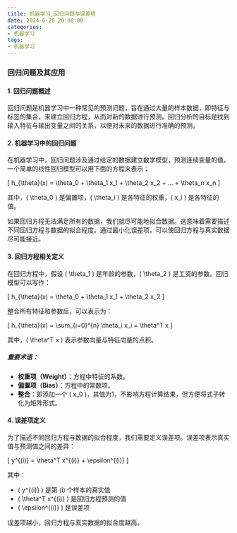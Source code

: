 ```yaml
---
title: 机器学习_回归问题与误差项
date: 2024-6-26 20:00:00
categories:
- 机器学习
tags:
- 机器学习
---
```


### 回归问题及其应用

#### 1. 回归问题概述

回归问题是机器学习中一种常见的预测问题，旨在通过大量的样本数据，即特征与标签的集合，来建立回归方程，从而对新的数据进行预测。回归分析的目标是找到输入特征与输出变量之间的关系，以便对未来的数据进行准确的预测。

#### 2. 机器学习中的回归问题

在机器学习中，回归问题涉及通过给定的数据建立数学模型，预测连续变量的值。一个简单的线性回归模型可以用下面的方程来表示：

\[ h_{\theta}(x) = \theta_0 + \theta_1 x_1 + \theta_2 x_2 + ... + \theta_n x_n \]

其中，\( \theta_0 \) 是偏置项，\( \theta_i \) 是各特征的权重，\( x_i \) 是各特征的值。

如果回归方程无法满足所有的数据，我们就尽可能地拟合数据。这意味着需要描述不同回归方程与数据的拟合程度。通过最小化误差项，可以使回归方程与真实数据尽可能接近。

#### 3. 回归方程相关定义

在回归方程中，假设 \( \theta_1 \) 是年龄的参数，\( \theta_2 \) 是工资的参数。回归模型可以写作：

\[ h_{\theta}(x) = \theta_0 + \theta_1 x_1 + \theta_2 x_2 \]

整合所有特征和参数后，可以表示为：

\[ h_{\theta}(x) = \sum_{i=0}^{n} \theta_i x_i = \theta^T x \]

其中，\( \theta^T x \) 表示参数向量与特征向量的点积。

##### 重要术语：
- **权重项（Weight）**：方程中特征的系数。
- **偏置项（Bias）**：方程中的常数项。
- **整合**：即添加一个 \( x_0 \)，其值为1，不影响方程计算结果，但方便将式子转化为矩阵形式。

#### 4. 误差项定义

为了描述不同回归方程与数据的拟合程度，我们需要定义误差项。误差项表示真实值与预测值之间的差异：

\[ y^{(i)} = \theta^T x^{(i)} + \epsilon^{(i)} \]

其中：
- \( y^{(i)} \) 是第 \(i\) 个样本的真实值
- \( \theta^T x^{(i)} \) 是回归方程预测的值
- \( \epsilon^{(i)} \) 是误差项

误差项越小，回归方程与真实数据的拟合度越高。
